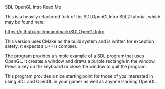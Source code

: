 SDL OpenGL Intro Read Me

This is a heavily refactored fork of the SDLOpenGLIntro SDL2 tutorial, which
may be found here:

https://github.com/meandmark/SDLOpenGLIntro

This version uses CMake as the build system and is written for exception safety. It expects a C++11 compiler.

The program provides a simple example of a SDL program that uses OpenGL. It
creates a window and draws a purple rectangle in the window. Press a key on the
keyboard or close the window to quit the program.

This program provides a nice starting point for those of you interested in
using SDL and OpenGL in your games as well as anyone learning OpenGL.
